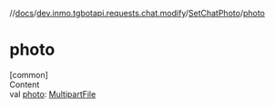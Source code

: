 //[docs](../../../index.md)/[dev.inmo.tgbotapi.requests.chat.modify](../index.md)/[SetChatPhoto](index.md)/[photo](photo.md)



# photo  
[common]  
Content  
val [photo](photo.md): [MultipartFile](../../dev.inmo.tgbotapi.requests.abstracts/-multipart-file/index.md)  



